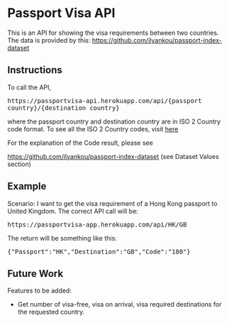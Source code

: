 # Passport Visa API

This is an API for showing the visa requirements between two countries. The data is provided by this: https://github.com/ilyankou/passport-index-dataset

## Instructions

To call the API, <pre>https<nolink>://passportvisa-api.herokuapp.com/api/{passport country}/{destination country}</pre>

where the passport country and destination country are in ISO 2 Country code format. To see all the ISO 2 Country codes, visit [here](https://en.wikipedia.org/wiki/ISO_3166-1_alpha-2)

For the explanation of the Code result, please see

https://github.com/ilyankou/passport-index-dataset (see Dataset Values section)

## Example

Scenario: I want to get the visa requirement of a Hong Kong passport to United Kingdom. The correct API call will be:

<pre>https<nolink>://passportvisa-app.herokuapp.com/api/HK/GB</pre>

The return will be something like this:

<pre>{"Passport":"HK","Destination":"GB","Code":"180"}</pre>

## Future Work

Features to be added:

- Get number of visa-free, visa on arrival, visa required destinations for the requested country.